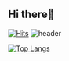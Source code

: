 ## Hi there👋
[![Hits](https://hits.seeyoufarm.com/api/count/incr/badge.svg?url=https%3A%2F%2Fgithub.com%2Femily-hong&count_bg=%2386E759&title_bg=%230879F1&icon=angellist.svg&icon_color=%23E7E7E7&title=welcome&edge_flat=false)](https://hits.seeyoufarm.com)
![header](https://capsule-render.vercel.app/api?type=waving&color=auto&height=300&section=header&text=Welcome&fontSize=90&animation=fadeIn&fontAlignY=38&desc=Hyeonjeong's%20GitHub%20Profile)
<!--
**emily-hong/emily-hong** is a ✨ _special_ ✨ repository because its `README.md` (this file) appears on your GitHub profile.

Here are some ideas to get you started:

- 🔭 I’m currently working on ...
- 🌱 I’m currently learning ...
- 👯 I’m looking to collaborate on ...
- 🤔 I’m looking for help with ...
- 💬 Ask me about ...
- 📫 How to reach me: ...
- 😄 Pronouns: ...
- ⚡ Fun fact: ...
-->
<!-- <img src="https://img.shields.io/badge/문자-색코드?style=for-the-badge&logo=spring&logoColor=black"> -->

<!-- 깃허브 평판 -->
<!-- ![Anurag's GitHub stats](https://github-readme-stats.vercel.app/api?username=emily-hong&show_icons=true&theme=dark) -->

<!-- 사용한 언어 비율 -->
[![Top Langs](https://github-readme-stats.vercel.app/api/top-langs/?username=emily-hong&layout=donut&theme=dark)](https://github.com/anuraghazra/github-readme-stats)


